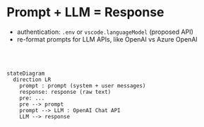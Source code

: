 
# Prompt + LLM = Response

- authentication: `.env` or `vscode.languageModel` (proposed API)
- re-format prompts for LLM APIs, like OpenAI vs Azure OpenAI

<br/>
<br/>

```mermaid
stateDiagram
  direction LR
    prompt : prompt (system + user messages)
    response: response (raw text)
    pre: ...
    pre --> prompt
    prompt --> LLM : OpenAI Chat API
    LLM --> response
```
